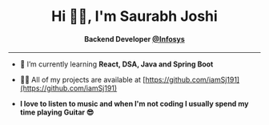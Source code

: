 # <Center> Hi 🙋‍♂️, I'm Saurabh Joshi
#### <Center>  Backend Developer [@Infosys](https://github.com/Infosys)
---------------


- 🌱 I’m currently learning **React, DSA, Java and Spring Boot**

- 👨‍💻 All of my projects are available at [https://github.com/iamSj191](https://github.com/iamSj191)


- **I love to listen to music and when I'm not coding I usually spend my time playing Guitar 😎**

